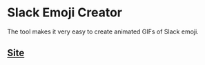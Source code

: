 # Slack Emoji Creator
The tool makes it very easy to create animated GIFs of Slack emoji.

## [Site](https://slack-emoji-creater.vercel.app/)
